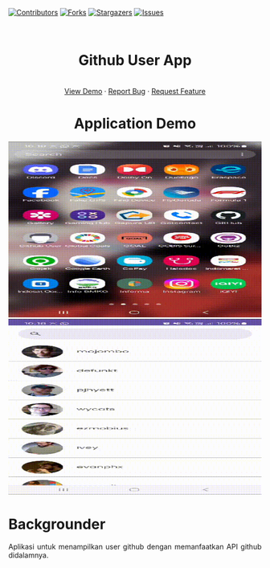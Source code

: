 [![Contributors][contributors-shield]][contributors-url]
[![Forks][forks-shield]][forks-url]
[![Stargazers][stars-shield]][stars-url]
[![Issues][issues-shield]][issues-url]

<br />
<div align="center">
<h1>Github User App</h1>
  <p align="center"> 
    <br />
    <a href="https://github.com/allandrp/GithubUserApp">View Demo</a>
    ·
    <a href="https://github.com/allandrp/GithubUserApp/issues">Report Bug</a>
    ·
    <a href="https://github.com/allandrp/GithubUserApp/issues">Request Feature</a>
    <br />
     </p>
  
  # Application Demo
   <p align="center">
     <a href="https://github.com/allandrp/GithubUserApp">
    <img src="Demo/demo1.gif" alt="Logo" width="750" height="350"> </a>
     <a href="https://github.com/allandrp/GithubUserApp">
    <img src="Demo/demo2.gif" alt="Logo" width="750" height="350"> </a>
  </p>
</div>

# Backgrounder
<p align="justify">
Aplikasi untuk menampilkan user github dengan memanfaatkan API github didalamnya.
</p>

<!-- MARKDOWN LINKS & IMAGES -->
<!-- https://www.markdownguide.org/basic-syntax/#reference-style-links -->
[contributors-shield]: https://img.shields.io/github/contributors/allandrp/GithubUserApp.svg?style=for-the-badge
[contributors-url]: https://github.com/allandrp/GithubUserApp/graphs/contributors
[forks-shield]: https://img.shields.io/github/forks/allandrp/GithubUserApp.svg?style=for-the-badge
[forks-url]: https://github.com/allandrp/GithubUserApp/network/members
[stars-shield]: https://img.shields.io/github/stars/allandrp/GithubUserApp.svg?style=for-the-badge
[stars-url]: https://github.com/allandrp/GithubUserApp/stargazers
[issues-shield]: https://img.shields.io/github/issues/allandrp/GithubUserApp.svg?style=for-the-badge
[issues-url]: https://github.com/allandrp/GithubUserApp/issues
